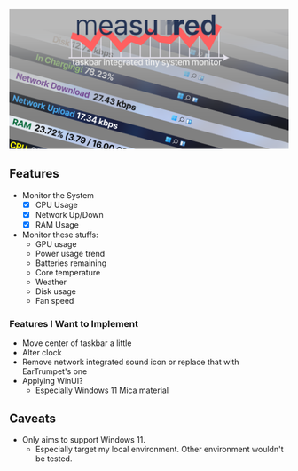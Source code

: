 ![banner](docs/images/banner.png)

## Features

- Monitor the System
  - [x] CPU Usage
  - [x] Network Up/Down
  - [x] RAM Usage

- Monitor these stuffs:
  - GPU usage
  - Power usage trend
  - Batteries remaining
  - Core temperature
  - Weather
  - Disk usage
  - Fan speed

### Features I Want to Implement

- Move center of taskbar a little
- Alter clock
- Remove network integrated sound icon or replace that with EarTrumpet's one
- Applying WinUI?
  - Especially Windows 11 Mica material

## Caveats

- Only aims to support Windows 11.
  - Especially target my local environment. Other environment wouldn't be tested.
